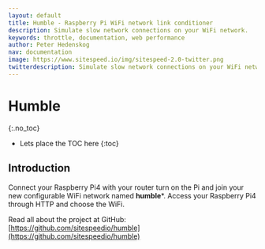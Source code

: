 ```yaml
---
layout: default
title: Humble - Raspberry Pi WiFi network link conditioner
description: Simulate slow network connections on your WiFi network.
keywords: throttle, documentation, web performance
author: Peter Hedenskog
nav: documentation
image: https://www.sitespeed.io/img/sitespeed-2.0-twitter.png
twitterdescription: Simulate slow network connections on your WiFi network.
---
```


# Humble
{:.no_toc}

* Lets place the TOC here
{:toc}

## Introduction

Connect your Raspberry Pi4 with your router turn on the Pi and join your new configurable WiFi network named **humble***. Access your Raspberry Pi4 through HTTP and choose the WiFi.

Read all about the project at GitHub: [https://github.com/sitespeedio/humble](https://github.com/sitespeedio/humble)